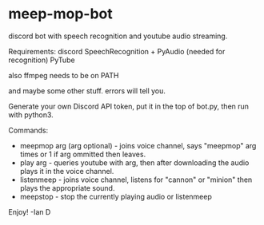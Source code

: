 # meep-mop-bot
discord bot with speech recognition and youtube audio streaming.

Requirements:
discord
SpeechRecognition + PyAudio (needed for recognition)
PyTube

also ffmpeg needs to be on PATH

and maybe some other stuff. errors will tell you.

Generate your own Discord API token, put it in the top of bot.py, then run with python3.

Commands:

* meepmop arg (arg optional) - joins voice channel, says "meepmop" arg times or 1 if arg ommitted then leaves.
* play arg - queries youtube with arg, then after downloading the audio plays it in the voice channel.
* listenmeep - joins voice channel, listens for "cannon" or "minion" then plays the appropriate sound. 
* meepstop - stop the currently playing audio or listenmeep

Enjoy! -Ian D
